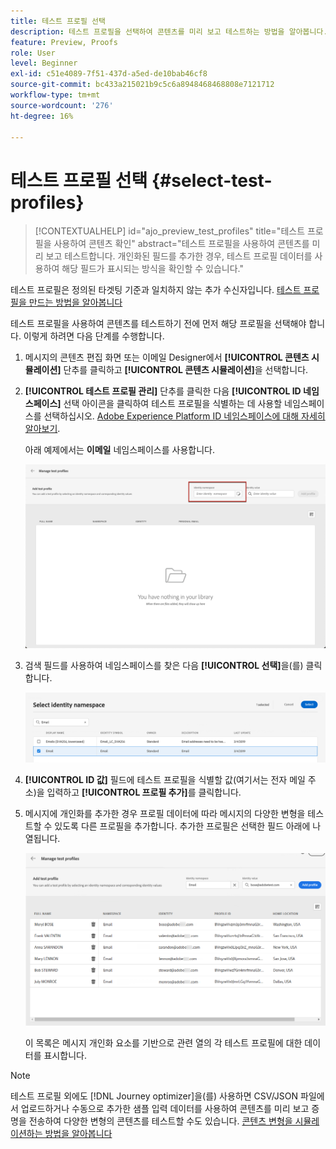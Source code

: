 ```yaml
---
title: 테스트 프로필 선택
description: 테스트 프로필을 선택하여 콘텐츠를 미리 보고 테스트하는 방법을 알아봅니다.
feature: Preview, Proofs
role: User
level: Beginner
exl-id: c51e4089-7f51-437d-a5ed-de10bab46cf8
source-git-commit: bc433a215021b9c5c6a8948468468808e7121712
workflow-type: tm+mt
source-wordcount: '276'
ht-degree: 16%

---
```


# 테스트 프로필 선택 {#select-test-profiles}

>[!CONTEXTUALHELP]
>id="ajo_preview_test_profiles"
>title="테스트 프로필을 사용하여 콘텐츠 확인"
>abstract="테스트 프로필을 사용하여 콘텐츠를 미리 보고 테스트합니다. 개인화된 필드를 추가한 경우, 테스트 프로필 데이터를 사용하여 해당 필드가 표시되는 방식을 확인할 수 있습니다."

테스트 프로필은 정의된 타겟팅 기준과 일치하지 않는 추가 수신자입니다. [테스트 프로필을 만드는 방법을 알아봅니다](../audience/creating-test-profiles.md)

테스트 프로필을 사용하여 콘텐츠를 테스트하기 전에 먼저 해당 프로필을 선택해야 합니다. 이렇게 하려면 다음 단계를 수행합니다.

1. 메시지의 콘텐츠 편집 화면 또는 이메일 Designer에서 **[!UICONTROL 콘텐츠 시뮬레이션]** 단추를 클릭하고 **[!UICONTROL 콘텐츠 시뮬레이션]**&#x200B;을 선택합니다.

1. **[!UICONTROL 테스트 프로필 관리]** 단추를 클릭한 다음 **[!UICONTROL ID 네임스페이스]** 선택 아이콘을 클릭하여 테스트 프로필을 식별하는 데 사용할 네임스페이스를 선택하십시오. [Adobe Experience Platform ID 네임스페이스에 대해 자세히 알아보기](../audience/get-started-identity.md).

   아래 예제에서는 **이메일** 네임스페이스를 사용합니다.

   ![](../email/assets/previewselect-namespace.png)

1. 검색 필드를 사용하여 네임스페이스를 찾은 다음 **[!UICONTROL 선택]**&#x200B;을(를) 클릭합니다.

   ![](../email/assets/preview-email-namespace.png)

1. **[!UICONTROL ID 값]** 필드에 테스트 프로필을 식별할 값(여기서는 전자 메일 주소)을 입력하고 **[!UICONTROL 프로필 추가]**&#x200B;를 클릭합니다.

   <!--![](assets/preview-identity-value.png)-->

1. 메시지에 개인화를 추가한 경우 프로필 데이터에 따라 메시지의 다양한 변형을 테스트할 수 있도록 다른 프로필을 추가합니다. 추가한 프로필은 선택한 필드 아래에 나열됩니다.

   ![](../email/assets/preview-profile-list.png)

   이 목록은 메시지 개인화 요소를 기반으로 관련 열의 각 테스트 프로필에 대한 데이터를 표시합니다.

>[!NOTE]
>
>테스트 프로필 외에도 [!DNL Journey optimizer]을(를) 사용하면 CSV/JSON 파일에서 업로드하거나 수동으로 추가한 샘플 입력 데이터를 사용하여 콘텐츠를 미리 보고 증명을 전송하여 다양한 변형의 콘텐츠를 테스트할 수도 있습니다. [콘텐츠 변형을 시뮬레이션하는 방법을 알아봅니다](../test-approve/simulate-sample-input.md)
